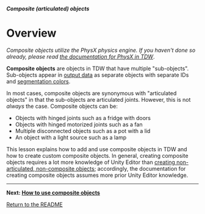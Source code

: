 ##### Composite (articulated) objects

# Overview

*Composite objects utilize the PhysX physics engine. If you haven't done so already, please read [the documentation for PhysX in TDW](../physx/physx.md)*.

**Composite objects** are objects in TDW that have multiple "sub-objects". Sub-objects appear in [output data](../core_concepts/output_data.md) as separate objects with separate IDs and [segmentation colors](../visual_perception/id.md).

In most cases, composite objects are synonymous with "articulated objects" in that the sub-objects are articulated joints. However, this is not *always* the case. Composite objects can be:

- Objects with hinged joints such as a fridge with doors
- Objects with hinged motorized joints such as a fan
- Multiple disconnected objects such as a pot with a lid 
- An object with a light source such as a lamp

This lesson explains how to add and use composite objects in TDW and how to create custom composite objects. In general, creating composite objects requires a lot more knowledge of Unity Editor than [creating non-articulated, non-composite objects](../custom_models/custom_models.md); accordingly, the documentation for creating composite objects assumes more prior Unity Editor knowledge.

***

**Next: [How to use composite objects](composite_objects.md)**

[Return to the README](../../../README.md)
